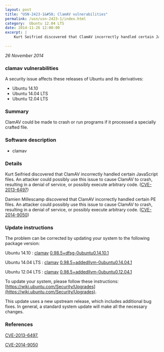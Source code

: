 ```yaml
---
layout: post
title: "USN-2423-1&#58; ClamAV vulnerabilities"
permalink: /usn/usn-2423-1/index.html
category:  Ubuntu 12.04 LTS
date: 2014-11-26 12:00:00
excerpt: |
    Kurt Seifried discovered that ClamAV incorrectly handled certain JavaScript files. An attacker could possibly use this issue to cause ClamAV to crash, resulting in a denial of service, or possibly execute arbitrary code. ([CVE-2013-6497](http://people.ubuntu.com/~ubuntu-security/cve/CVE-2013-6497))
    
--- 
```

 
 

*26 November 2014*

### clamav vulnerabilities

A security issue affects these releases of Ubuntu and its derivatives:

* Ubuntu 14.10
* Ubuntu 14.04 LTS
* Ubuntu 12.04 LTS

### Summary

ClamAV could be made to crash or run programs if it processed a specially crafted file.

### Software description

* clamav 

### Details

Kurt Seifried discovered that ClamAV incorrectly handled certain JavaScript files. An attacker could possibly use this issue to cause ClamAV to crash, resulting in a denial of service, or possibly execute arbitrary code. ([CVE-2013-6497](http://people.ubuntu.com/~ubuntu-security/cve/CVE-2013-6497))

Damien Millescamp discovered that ClamAV incorrectly handled certain PE files. An attacker could possibly use this issue to cause ClamAV to crash, resulting in a denial of service, or possibly execute arbitrary code. ([CVE-2014-9050](http://people.ubuntu.com/~ubuntu-security/cve/CVE-2014-9050)) 

### Update instructions

The problem can be corrected by updating your system to the following package version:

Ubuntu 14.10
 : [clamav](https://launchpad.net/ubuntu/+source/clamav) <span> [0.98.5+dfsg-0ubuntu0.14.10.1](https://launchpad.net/ubuntu/+source/clamav/0.98.5+dfsg-0ubuntu0.14.10.1) </span> 

Ubuntu 14.04 LTS
 : [clamav](https://launchpad.net/ubuntu/+source/clamav) <span> [0.98.5+addedllvm-0ubuntu0.14.04.1](https://launchpad.net/ubuntu/+source/clamav/0.98.5+addedllvm-0ubuntu0.14.04.1) </span> 

Ubuntu 12.04 LTS
 : [clamav](https://launchpad.net/ubuntu/+source/clamav) <span> [0.98.5+addedllvm-0ubuntu0.12.04.1](https://launchpad.net/ubuntu/+source/clamav/0.98.5+addedllvm-0ubuntu0.12.04.1) </span> 

To update your system, please follow these instructions: [https://wiki.ubuntu.com/Security/Upgrades](https://wiki.ubuntu.com/Security/Upgrades).

This update uses a new upstream release, which includes additional bug fixes. In general, a standard system update will make all the necessary changes. 

### References

 
 [CVE-2013-6497](http://people.ubuntu.com/~ubuntu-security/cve/CVE-2013-6497), 

 [CVE-2014-9050](http://people.ubuntu.com/~ubuntu-security/cve/CVE-2014-9050)
 

